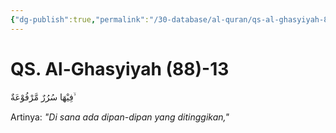 ```yaml
---
{"dg-publish":true,"permalink":"/30-database/al-quran/qs-al-ghasyiyah-88-13/"}
---
```



# QS. Al-Ghasyiyah (88)-13
فِيْهَا سُرُرٌ مَّرْفُوْعَةٌ  ۙ

Artinya: *"Di sana ada dipan-dipan yang ditinggikan,"*
